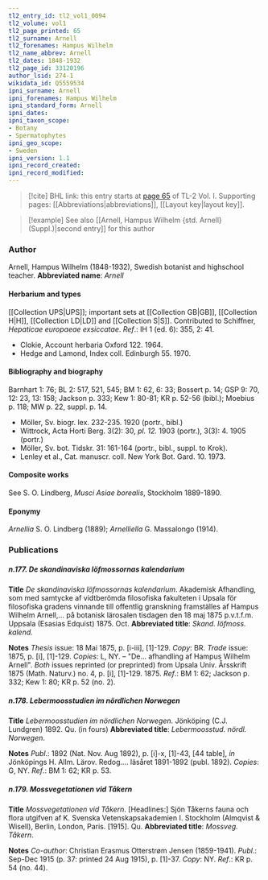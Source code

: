 ```yaml
---
tl2_entry_id: tl2_vol1_0094
tl2_volume: vol1
tl2_page_printed: 65
tl2_surname: Arnell
tl2_forenames: Hampus Wilhelm
tl2_name_abbrev: Arnell
tl2_dates: 1848-1932
tl2_page_id: 33120196
author_lsid: 274-1
wikidata_id: Q5559534
ipni_surname: Arnell
ipni_forenames: Hampus Wilhelm
ipni_standard_form: Arnell
ipni_dates: 
ipni_taxon_scope: 
- Botany
- Spermatophytes
ipni_geo_scope: 
- Sweden
ipni_version: 1.1
ipni_record_created: 
ipni_record_modified:
---
```



> [!cite] BHL link: this entry starts at [page 65](https://www.biodiversitylibrary.org/page/33120196) of TL-2 Vol. I.
> Supporting pages: [[Abbreviations|abbreviations]], [[Layout key|layout key]].

> [!example] See also [[Arnell, Hampus Wilhelm {std. Arnell} (Suppl.)|second entry]] for this author

### Author

Arnell, Hampus Wilhelm (1848-1932), Swedish botanist and highschool teacher. 
**Abbreviated name**: *Arnell*

#### Herbarium and types

[[Collection UPS|UPS]]; important sets at [[Collection GB|GB]], [[Collection H|H]], [[Collection LD|LD]] and [[Collection S|S]]. Contributed to Schiffner, *Hepaticae europaeae exsiccatae*.
*Ref*.: IH 1 (ed. 6): 355, 2: 41.
- Clokie, Account herbaria Oxford 122. 1964.
- Hedge and Lamond, Index coll. Edinburgh 55. 1970.

#### Bibliography and biography

Barnhart 1: 76; BL 2: 517, 521, 545; BM 1: 62, 6: 33; Bossert p. 14; GSP 9: 70, 12: 23, 13: 158; Jackson p. 333; Kew 1: 80-81; KR p. 52-56 (bibl.); Moebius p. 118; MW p. 22, suppl. p. 14.
- Möller, Sv. biogr. lex. 232-235. 1920 (portr., bibl.)
- Wittrock, Acta Horti Berg. 3(2): 30, *pl. 12.* 1903 (portr.), 3(3): 4. 1905 (portr.)
- Möller, Sv. bot. Tidskr. 31: 161-164 (portr., bibl., suppl. to Krok).
- Lenley et al., Cat. manuscr. coll. New York Bot. Gard. 10. 1973.

#### Composite works

See S. O. Lindberg, *Musci Asiae borealis*, Stockholm 1889-1890.

#### Eponymy

*Arnellia* S. O. Lindberg (1889); *Arnelliella* G. Massalongo (1914).

### Publications

##### n.177. De skandinaviska löfmossornas kalendarium

**Title**
*De skandinaviska löfmossornas kalendarium*. Akademisk Afhandling, som med samtycke af vidtberömda filosofiska fakulteten i Upsala för filosofiska gradens vinnande till offentlig granskning framställes af Hampus Wilhelm Arnell,... på botanisk lärosalen tisdagen den 18 maj 1875 p.v.t.f.m. Uppsala (Esasias Edquist) 1875. Oct.
**Abbreviated title**: *Skand. löfmoss. kalend.*

**Notes**
*Thesis* issue: 18 Mai 1875, p. \[i-iii\], \[1\]-129. *Copy*: BR.
*Trade* issue: 1875, p. \[i\], \[1\]-129. *Copies*: L, NY. – "De... afhandling af Hampus Wilhelm Arnell".
*Both* issues reprinted (or preprinted) from Upsala Univ. Årsskrift 1875 (Math. Naturv.) no. 4, p. \[i\], \[1\]-129. 1875.
*Ref*.: BM 1: 62; Jackson p. 332; Kew 1: 80; KR p. 52 (no. 2).

##### n.178. Lebermoosstudien im nördlichen Norwegen

**Title**
*Lebermoosstudien im nördlichen Norwegen*. Jönköping (C.J. Lundgren) 1892. Qu. (in fours)
**Abbreviated title**: *Lebermoosstud. nördl. Norwegen*.

**Notes**
*Publ*.: 1892 (Nat. Nov. Aug 1892), p. \[i\]-x, \[1\]-43, \[44 table\], *in* Jönköpings H. Allm. Lärov. Redog.... läsåret 1891-1892 (publ. 1892). *Copies*: G, NY.
*Ref*.: BM 1: 62; KR p. 53.

##### n.179. Mossvegetationen vid Tåkern

**Title**
*Mossvegetationen vid Tåkern*. \[Headlines:\] Sjön Tåkerns fauna och flora utgifven af K. Svenska Vetenskapsakademien I. Stockholm (Almqvist & Wisell), Berlin, London, Paris. \[1915\]. Qu.
**Abbreviated title**: *Mossveg. Tåkern*.

**Notes**
*Co-author*: Christian Erasmus Otterstrøm Jensen (1859-1941).
*Publ*.: Sep-Dec 1915 (p. 37: printed 24 Aug 1915), p. \[1\]-37. *Copy*: NY.
*Ref*.: KR p. 54 (no. 44).

